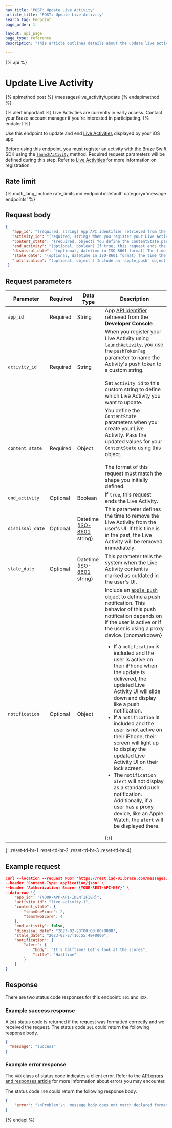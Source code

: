 ```yaml
---
nav_title: "POST: Update Live Activity"
article_title: "POST: Update Live Activity"
search_tag: Endpoint
page_order: 1

layout: api_page
page_type: reference
description: "This article outlines details about the update live activity endpoint."

---
```

{% api %}
# Update Live Activity
{% apimethod post %}
/messages/live_activity/update
{% endapimethod %}

{% alert important %} 
Live Activities are currently in early access. Contact your Braze account manager if you're interested in participating. 
{% endalert %}

Use this endpoint to update and end [Live Activities]({{site.baseurl}}/developer_guide/platform_integration_guides/swift/live_activities/) displayed by your iOS app.

Before using this endpoint, you must register an activity with the Braze Swift SDK using the [`launchActivity`](https://braze-inc.github.io/braze-swift-sdk/documentation/brazekit/braze/liveactivities-swift.class/launchactivity(pushtokentag:activity:fileid:line:)) method. Required request parameters will be defined during this step. Refer to [Live Activities]({{site.baseurl}}/developer_guide/platform_integration_guides/swift/live_activities/) for more information on registration.

## Rate limit

{% multi_lang_include rate_limits.md endpoint='default' category='message endpoints' %}

## Request body

```json
{
   "app_id": "(required, string) App API identifier retrieved from the Developer Console.",
   "activity_id": "(required, string) When you register your Live Activity using launchActivity, you use the pushTokenTag parameter to name the Activity’s push token to a custom string. Set activity_id to this custom string to define which Live Activity you want to update.",
   "content_state": "(required, object) You define the ContentState parameters when you create your Live Activity. Pass the updated values for your ContentState using this object. The format of this request must match the shape you initially defined.",
   "end_activity": "(optional, boolean) If true, this request ends the Live Activity.",
   "dismissal_date": "(optional, datetime in ISO-8601 format) The time to remove the Live Activity from the user’s UI. If this time is in the past, the Live Activity will be removed immediately.",
   "stale_date": "(optional, datetime in ISO-8601 format) The time the Live Activity content is marked as outdated in the user’s UI.",
   "notification": "(optional, object ) Include an `apple_push` object to define a push notification that creates an alert for the user."
 }
 ```

## Request parameters

| Parameter | Required | Data Type | Description |
|---|---|---|---|
| `app_id` | Required | String | App [API identifier]({{site.baseurl}}/api/identifier_types/#the-app-identifier) retrieved from the **Developer Console**.  |
| `activity_id` | Required | String | When you register your Live Activity using [`launchActivity`](https://braze-inc.github.io/braze-swift-sdk/documentation/brazekit/braze/liveactivities-swift.class), you use the `pushTokenTag` parameter to name the Activity's push token to a custom string.<br><br>Set `activity_id` to this custom string to define which Live Activity you want to update. |
| `content_state` | Required | Object | You define the `ContentState` parameters when you create your Live Activity. Pass the updated values for your `ContentState` using this object.<br><br>The format of this request must match the shape you initially defined. |
| `end_activity` | Optional | Boolean | If `true`, this request ends the Live Activity. |
| `dismissal_date` | Optional | Datetime <br>([ISO-8601](https://en.wikipedia.org/wiki/ISO_8601) string) | This parameter defines the time to remove the Live Activity from the user's UI. If this time is in the past, the Live Activity will be removed immediately. |
| `stale_date` | Optional | Datetime <br>([ISO-8601](https://en.wikipedia.org/wiki/ISO_8601) string) | This parameter tells the system when the Live Activity content is marked as outdated in the user's UI. |
| `notification` | Optional | Object | Include an [`apple_push`]({{site.baseurl}}/api/objects_filters/messaging/apple_object/) object to define a push notification. This behavior of this push notification depends on if the user is active or if the user is using a proxy device. {::nomarkdown}<ul><li>If a <code>notification</code> is included and the user is active on their iPhone when the update is delivered, the updated Live Activity UI will slide down and display like a push notification.</li><li>If a <code>notification</code> is included and the user is not active on their iPhone, their screen will light up to display the updated Live Activity UI on their lock screen.</li><li>The <code>notification alert</code> will not display as a standard push notification. Additionally, if a user has a proxy device, like an Apple Watch, the <code>alert</code> will be displayed there.</li></ul>{:/} |
{: .reset-td-br-1 .reset-td-br-2 .reset-td-br-3 .reset-td-br-4}

## Example request

```json
curl --location --request POST 'https://rest.iad-01.braze.com/messages/live_activity/update \
--header 'Content-Type: application/json' \
--header 'Authorization: Bearer {YOUR-REST-API-KEY}' \
--data-raw '{
    "app_id": "{YOUR-APP-API-IDENTIFIER}",
    "activity_id": "live-activity-1",
    "content_state": {
        "teamOneScore": 2,
        "teamTwoScore": 4
    },
    "end_activity": false,
    "dismissal_date": "2023-02-28T00:00:00+0000",
    "stale_date": "2023-02-27T16:55:49+0000",
    "notification": {
        "alert": {
            "body": "It's halftime! Let's look at the scores",
            "title": "Halftime"
        }
    }
}
```

## Response

There are two status code responses for this endpoint: `201` and `4XX`.

### Example success response

A `201` status code is returned if the request was formatted correctly and we received the request. The status code `201` could return the following response body.

```json
{
  "message": "success"
}
```

### Example error response

The `4XX` class of status code indicates a client error. Refer to the [API errors and responses article]({{site.baseurl}}/api/errors/) for more information about errors you may encounter.

The status code `400` could return the following response body. 

```json
{
    "error": "\nProblem:\n  message body does not match declared format\nResolution:\n  when specifying application/json as content-type, you must pass valid application/json in the request's 'body' "
}
```

{% endapi %}